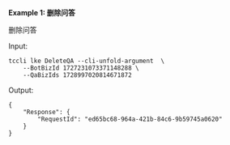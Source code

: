 **Example 1: 删除问答**

删除问答

Input: 

```
tccli lke DeleteQA --cli-unfold-argument  \
    --BotBizId 1727231073371148288 \
    --QaBizIds 1728997020814671872
```

Output: 
```
{
    "Response": {
        "RequestId": "ed65bc68-964a-421b-84c6-9b59745a0620"
    }
}
```

